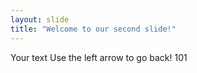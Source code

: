 ```yaml
---
layout: slide
title: "Welcome to our second slide!"
---
```

Your text
Use the left arrow to go back!
101
